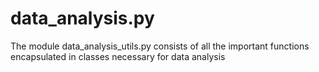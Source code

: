 # data_analysis.py

The module data_analysis_utils.py consists of all the important functions encapsulated in classes necessary for data analysis
